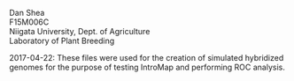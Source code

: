 Dan Shea  
F15M006C  
Niigata University, Dept. of Agriculture  
Laboratory of Plant Breeding  

2017-04-22: These files were used for the creation of simulated hybridized genomes for the purpose of testing IntroMap and performing ROC analysis.
